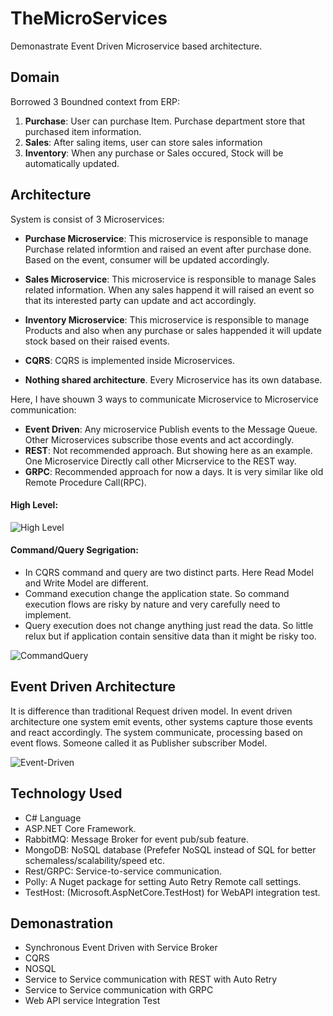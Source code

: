 # TheMicroServices

Demonastrate Event Driven Microservice based architecture.


## Domain

Borrowed 3 Boundned context from ERP:

1. **Purchase**: User can purchase Item. Purchase department store that purchased item information.
2. **Sales**: After saling items, user can store sales information
3. **Inventory**: When any purchase or Sales occured, Stock will be automatically updated.


## Architecture

System is consist of 3 Microservices:

* **Purchase Microservice**: This microservice is responsible to manage Purchase related informtion and raised an event after purchase done. Based on the event,
consumer will be updated accordingly.

* **Sales Microservice**: This microservice is responsible to manage Sales related information. When any sales happend it will raised an event so that its interested
party can update and act accordingly.

* **Inventory Microservice**: This microservice is responsible to manage Products and also when any purchase or sales happended it will update stock based on their raised events.

* **CQRS**: CQRS is implemented inside Microservices.

* **Nothing shared architecture**. Every Microservice has its own database.


Here, I have shouwn 3 ways to communicate Microservice to Microservice communication:

* **Event Driven**: Any microservice Publish events to the Message Queue. Other Microservices subscribe those events and act accordingly.
* **REST**: Not recommended approach. But showing here as an example. One Microservice Directly call other Micrservice to the REST way.
* **GRPC**: Recommended approach for now a days. It is very similar like old Remote Procedure Call(RPC).  

#### High Level:

![High Level](https://github.com/habibsql/TheMicroservices/blob/main/Docs/highlevel.JPG?raw=true)

#### Command/Query Segrigation:

* In CQRS command and query are two distinct parts. Here Read Model and Write Model are different.
* Command execution change the application state. So command execution flows are risky by nature and very carefully need to implement.
* Query execution does not change anything just read the data. So little relux but if application contain sensitive data than
  it might be risky too. 

![CommandQuery](https://github.com/habibsql/TheMicroservices/blob/main/Docs/cq.JPG?raw=true)


## Event Driven Architecture

It is difference than traditional Request driven model. In event driven architecture one system emit events, other systems
capture those events and react accordingly. The system communicate, processing based on event flows. Someone called
it as Publisher subscriber Model.

![Event-Driven](https://github.com/habibsql/TheMicroservices/blob/main/Docs/ed.JPG?raw=true)


## Technology Used

* C# Language
* ASP.NET Core Framework.
* RabbitMQ: Message Broker for event pub/sub feature.
* MongoDB: NoSQL database (Prefefer NoSQL instead of SQL for better schemaless/scalability/speed etc.
* Rest/GRPC: Service-to-service communication.
* Polly: A Nuget package for setting Auto Retry Remote call settings.
* TestHost: (Microsoft.AspNetCore.TestHost) for WebAPI integration test.

## Demonastration

* Synchronous Event Driven with Service Broker
* CQRS
* NOSQL
* Service to Service communication with REST with Auto Retry
* Service to Service communication with GRPC
* Web API service Integration Test
